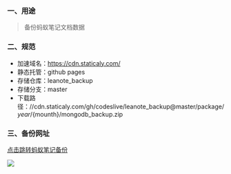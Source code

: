 ### 一、用途

> 备份蚂蚁笔记文档数据

### 二、规范

- 加速域名：https://cdn.staticaly.com/
- 静态托管：github pages
- 存储仓库：leanote_backup
- 存储分支：master
- 下载路径：//cdn.staticaly.com/gh/codeslive/leanote_backup@master/package/${year}/${mounth}/mongodb_backup.zip


### 三、备份网址

[点击跳转蚂蚁笔记备份](https://backup.codeslive.top/)

![](https://cdn.staticaly.com/gh/mystaticcode/showImg@main/api/showImg/202301010408448.webp)

